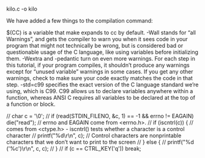 kilo.c -o kilo

We have added a few things to the compilation command:

$(CC) is a variable that make expands to cc by default.
-Wall stands for “all Warnings”, and gets the compiler to warn you when it sees code in your program that might not technically be wrong, but is considered bad or questionable usage of the C language, like using variables before initializing them.
-Wextra and -pedantic turn on even more warnings. For each step in this tutorial, if your program compiles, it shouldn’t produce any warnings except for “unused variable” warnings in some cases. If you get any other warnings, check to make sure your code exactly matches the code in that step.
-std=c99 specifies the exact version of the C language standard we’re using, which is C99. C99 allows us to declare variables anywhere within a function, whereas ANSI C requires all variables to be declared at the top of a function or block.

// char c = '\0';
// if (read(STDIN_FILENO, &c, 1) == -1 && errno != EAGAIN) die("read"); // errno and EAGAIN come from <errno.h>.
// if (iscntrl(c)) { // comes from <ctype.h> - iscntrl() tests whether a character is a control character
// printf("%d\r\n", c); // Control characters are nonprintable characters that we don’t want to print to the screen
// } else {
// printf("%d ('%c')\r\n", c, c);
// }
// if (c == CTRL_KEY('q')) break;
